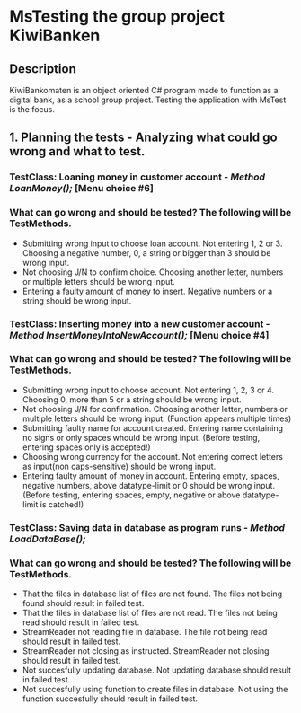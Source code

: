 # MsTesting the group project KiwiBanken
## Description
KiwiBankomaten is an object oriented C# program made to function as a digital bank, as a school group project.
Testing the application with MsTest is the focus.

## 1. Planning the tests - Analyzing what could go wrong and what to test.

### TestClass: Loaning money in customer account - *Method LoanMoney();*	[Menu choice #6] 
### What can go wrong and should be tested? The following will be TestMethods.
- Submitting wrong input to choose loan account. Not entering 1, 2 or 3. 
Choosing a negative number, 0, a string or bigger than 3 should be wrong input.
- Not choosing J/N to confirm choice. Choosing another letter, numbers or multiple letters should be wrong input.
- Entering a faulty amount of money to insert. Negative numbers or a string should be wrong input.

### TestClass: Inserting money into a new customer account - *Method InsertMoneyIntoNewAccount();*	[Menu choice #4]
### What can go wrong and should be tested? The following will be TestMethods.
- Submitting wrong input to choose account. Not entering 1, 2, 3 or 4. Choosing 0, more than 5 or a string should be wrong input.
- Not choosing J/N for confirmation. Choosing another letter, numbers or multiple letters should be wrong input.
(Function appears multiple times)
- Submitting faulty name for account created. Entering name containing no signs or only spaces whould be wrong input.
 (Before testing, entering spaces only is accepted!)
- Choosing wrong currency for the account. Not entering correct letters as input(non caps-sensitive) should be wrong input.
- Entering faulty amount of money in account. Entering empty, spaces, negative numbers, above datatype-limit or 0 should be wrong input.
(Before testing, entering spaces, empty, negative or above datatype-limit is catched!)

### TestClass: Saving data in database as program runs - *Method LoadDataBase();*
### What can go wrong and should be tested? The following will be TestMethods.
- That the files in database list of files are not found. The files not being found should result in failed test.
- That the files in database list of files are not read. The files not being read should result in failed test.
- StreamReader not reading file in database. The file not being read should result in failed test.
- StreamReader not closing as instructed. StreamReader not closing should result in failed test.
- Not succesfully updating database. Not updating database should result in failed test.
- Not succesfully using function to create files in database. Not using the function succesfully should result in failed test.
